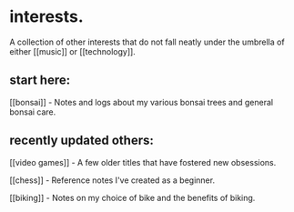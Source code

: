 # interests.

A collection of other interests that do not fall neatly under the umbrella of either [[music]] or [[technology]].

## start here:

[[bonsai]] - Notes and logs about my various bonsai trees and general bonsai care.

## recently updated others:

[[video games]] - A few older titles that have fostered new obsessions.

[[chess]] - Reference notes I've created as a beginner.

[[biking]] - Notes on my choice of bike and the benefits of biking.